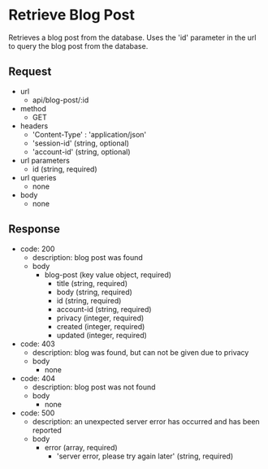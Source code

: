 # Retrieve Blog Post
Retrieves a blog post from the database. Uses the 'id' parameter in
the url to query the blog post from the database.

## Request
- url
  - api/blog-post/:id
- method
  - GET
- headers
  - 'Content-Type' : 'application/json'
  - 'session-id' (string, optional)
  - 'account-id' (string, optional)
- url parameters
  - id (string, required)
- url queries
  - none
- body
  - none

## Response
- code: 200
  - description: blog post was found
  - body
    - blog-post (key value object, required)
      - title (string, required)
      - body (string, required)
      - id (string, required)
      - account-id (string, required)
      - privacy (integer, required)
      - created (integer, required)
      - updated (integer, required)
- code: 403
  - description: blog was found, but can not be given due to privacy
  - body
    - none
- code: 404
  - description: blog post was not found
  - body
    - none
- code: 500
  - description: an unexpected server error has occurred and has been reported
  - body
    - error (array, required)
      - 'server error, please try again later' (string, required)
